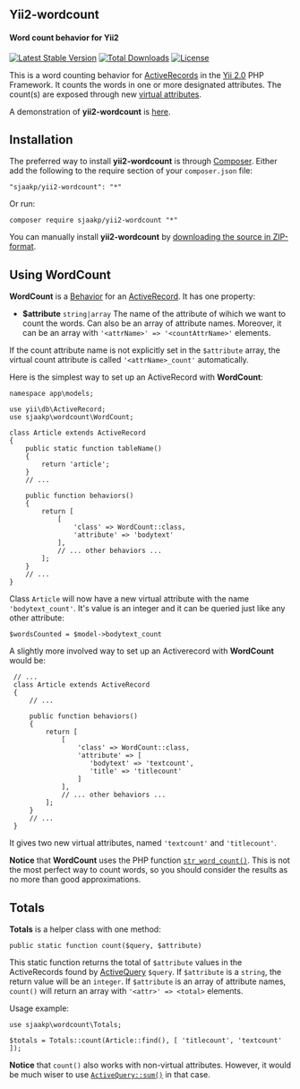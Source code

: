 Yii2-wordcount
--------------
#### Word count behavior for Yii2 ####

[![Latest Stable Version](https://poser.pugx.org/sjaakp/yii2-wordcount/v/stable)](https://packagist.org/packages/sjaakp/yii2-wordcount)
[![Total Downloads](https://poser.pugx.org/sjaakp/yii2-wordcount/downloads)](https://packagist.org/packages/sjaakp/yii2-wordcount)
[![License](https://poser.pugx.org/sjaakp/yii2-wordcount/license)](https://packagist.org/packages/sjaakp/yii2-wordcount)

This is a word counting behavior for [ActiveRecords](https://www.yiiframework.com/doc/api/2.0/yii-db-activerecord) 
in the [Yii 2.0](https://yiiframework.com/ "Yii") PHP Framework. It counts the words
in one or more designated attributes. The count(s) are exposed through new 
[virtual attributes](https://www.yiiframework.com/wiki/167/understanding-virtual-attributes-and-getset-methods).

A demonstration of **yii2-wordcount** is [here](https://sjaakpriester.nl/software/wordcount).

## Installation ##

The preferred way to install **yii2-wordcount** is through [Composer](https://getcomposer.org/). 
Either add the following to the require section of your `composer.json` file:

`"sjaakp/yii2-wordcount": "*"` 

Or run:

`composer require sjaakp/yii2-wordcount "*"` 

You can manually install **yii2-wordcount** by
 [downloading the source in ZIP-format](https://github.com/sjaakp/yii2-wordcount/archive/master.zip).

## Using WordCount ##

**WordCount** is a [Behavior](https://www.yiiframework.com/doc/api/2.0/yii-base-behavior)
for an [ActiveRecord](https://www.yiiframework.com/doc/api/2.0/yii-db-activerecord). It has
one property:

- **$attribute** `string|array` The name of the attribute of wihich we want to count the
words. Can also be an array of attribute names. Moreover, it can be an array with
`'<attrName>' => '<countAttrName>'` elements.

If the count attribute name is not explicitly set in the `$attribute` array, the virtual count attribute
is called `'<attrName>_count'` automatically.

Here is the simplest way to set up an ActiveRecord with **WordCount**:

    namespace app\models;
    
    use yii\db\ActiveRecord;
    use sjaakp\wordcount\WordCount;
    
    class Article extends ActiveRecord
    {
        public static function tableName()
        {
            return 'article';
        }
        // ...
            
        public function behaviors()
        {
            return [
                [
                    'class' => WordCount::class,
                    'attribute' => 'bodytext'
                ],
                // ... other behaviors ...
            ];
        }
        // ...
    }

Class `Article` will now have a new virtual attribute with the name `'bodytext_count'`.
It's value is an integer and it can be queried just like any other attribute:

    $wordsCounted = $model->bodytext_count
    
 A slightly more involved way to set up an Activerecord with **WordCount** would be:
 
     // ...     
     class Article extends ActiveRecord
     {
         // ...
             
         public function behaviors()
         {
             return [
                 [
                     'class' => WordCount::class,
                     'attribute' => [
                        'bodytext' => 'textcount',
                        'title' => 'titlecount'
                     ]
                 ],
                 // ... other behaviors ...
             ];
         }
         // ...
     }

It gives two new virtual attributes, named `'textcount'` and `'titlecount'`.

**Notice** that **WordCount** uses the PHP function
[`str_word_count()`](https://www.php.net/manual/en/function.str-word-count.php).
This is not the most perfect way to count words, so you should consider the results
as no more than good approximations.

## Totals ##

**Totals** is a helper class with one method:

    public static function count($query, $attribute)
    
This static function returns the total of `$attribute` values in the ActiveRecords
found by [ActiveQuery](https://www.yiiframework.com/doc/api/2.0/yii-db-activequery)
`$query`. If `$attribute` is a `string`, the return value will be an `integer`.
If `$attribute` is an array of attribute names, `count()` will return an array
with `'<attr>' => <total>` elements.

Usage example:

    use sjaakp\wordcount\Totals;

    $totals = Totals::count(Article::find(), [ 'titlecount', 'textcount' ]);
    
**Notice** that `count()` also works with non-virtual attributes. However, it would
be much wiser to use [`ActiveQuery::sum()`](https://www.yiiframework.com/doc/api/2.0/yii-db-query#sum()-detail)
in that case.
